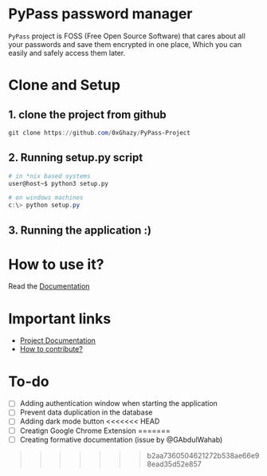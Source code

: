 <img>

# PyPass password manager
`PyPass` project is FOSS (Free Open Source Software) that cares about all your passwords 
and save them encrypted in one place, Which you can easily and safely access them later.
# Clone and Setup

## 1. clone the project from github
```powershell
git clone https://github.com/0xGhazy/PyPass-Project
```

## 2. Running setup.py script
```bash
# in *nix based systems
user@host~$ python3 setup.py
```
```powershell
# on windows machines
c:\> python setup.py
```

## 3. Running the application :)

# How to use it?
Read the [Documentation](https://github.com/0xGhazy/PyPass-Project/documentation.md)


# Important links
- [Project Documentation](https://github.com/0xGhazy/PyPass-Project/documentation.md)
- [How to contribute?]()

# To-do
- [ ] Adding authentication window when starting the application
- [ ] Prevent data duplication in the database
- [ ] Adding dark mode button
<<<<<<< HEAD
- [ ] Creatign Google Chrome Extension
=======
- [ ] Creating formative documentation (issue by @GAbdulWahab)
>>>>>>> b2aa7360504621272b538ae66e98ead35d52e857
